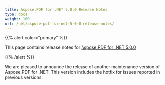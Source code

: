 ```yaml
---
title: Aspose.PDF for .NET 5.0.0 Release Notes
type: docs
weight: 100
url: /net/aspose-pdf-for-net-5-0-0-release-notes/
---
```


{{% alert color="primary" %}} 

This page contains release notes for [Aspose.PDF for .NET 5.0.0](http://www.aspose.com/downloads/pdf/net/new-releases/aspose.pdf-for-.net-5.0.0/)

{{% /alert %}} 

We are pleased to announce the release of another maintenance version of Aspose.PDF for .NET. This version includes the hotfix for issues reported in previous versions.
